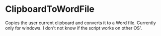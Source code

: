 # ClipboardToWordFile
 Copies the user current clipboard and converts it to a Word file. Currently only for windows. 
I don't not know if the script works on other OS'.
